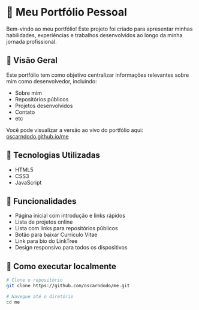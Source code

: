 # 💼 Meu Portfólio Pessoal

Bem-vindo ao meu portfólio! Este projeto foi criado para apresentar minhas habilidades, experiências e trabalhos desenvolvidos ao longo da minha jornada profissional.

## 📌 Visão Geral

Este portfólio tem como objetivo centralizar informações relevantes sobre mim como desenvolvedor, incluindo:

- Sobre mim
- Repositórios públicos
- Projetos desenvolvidos
- Contato
- etc

Você pode visualizar a versão ao vivo do portfólio aqui: [oscarndodo.github.io/me](https://oscarndodo.github.io/me)

## 🧠 Tecnologias Utilizadas

- HTML5
- CSS3
- JavaScript

## 🧩 Funcionalidades

- Página inicial com introdução e links rápidos
- Lista de projetos online
- Lista com links para repositórios públicos
- Botão para baixar Curriculo Vitae
- Link para bio do LinkTree
- Design responsivo para todos os dispositivos

## 🚀 Como executar localmente

```bash
# Clone o repositório
git clone https://github.com/oscarndodo/me.git

# Navegue até o diretório
cd me
